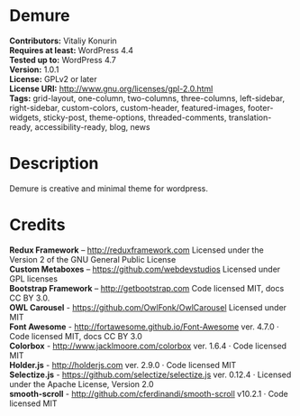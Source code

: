 # Demure
**Contributors:** Vitaliy Konurin <br />
**Requires at least:** WordPress 4.4<br />
**Tested up to:** WordPress 4.7<br />
**Version:** 1.0.1<br />
**License:** GPLv2 or later<br />
**License URI:** http://www.gnu.org/licenses/gpl-2.0.html<br />
**Tags:** grid-layout, one-column, two-columns, three-columns, left-sidebar, right-sidebar, custom-colors, custom-header, featured-images, footer-widgets, sticky-post, theme-options, threaded-comments, translation-ready, accessibility-ready, blog, news
<br />

# Description
Demure is creative and minimal theme for wordpress.

# Credits
**Redux Framework** – http://reduxframework.com Licensed under the Version 2 of the GNU General Public License <br />
**Custom Metaboxes** – https://github.com/webdevstudios Licensed under GPL licenses<br />
**Bootstrap Framework** – http://getbootstrap.com Code licensed MIT, docs CC BY 3.0.<br />
**OWL Carousel**  - https://github.com/OwlFonk/OwlCarousel Licensed under MIT<br />
**Font Awesome** - http://fortawesome.github.io/Font-Awesome  ver. 4.7.0 · Code licensed MIT, docs CC BY 3.0<br />
**Colorbox** - http://www.jacklmoore.com/colorbox ver. 1.6.4 · Code licensed MIT<br />
**Holder.js** - http://holderjs.com ver. 2.9.0 · Code licensed MIT<br />
**Selectize.js** - https://github.com/selectize/selectize.js ver. 0.12.4 · Licensed under the Apache License, Version 2.0<br />
**smooth-scroll** - http://github.com/cferdinandi/smooth-scroll v10.2.1 · Code licensed MIT<br />
